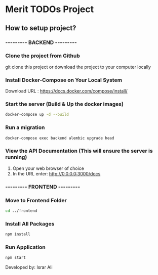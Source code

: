 # Merit TODOs Project

## How to setup project?

### --------- BACKEND ---------

### Clone the project from Github

git clone this project or download the project to your computer locally

### Install Docker-Compose on Your Local System

Download URL : https://docs.docker.com/compose/install/

### Start the server (Build & Up the docker images)

```sh
docker-compose up -d --build
```

### Run a migration

```sh
docker-compose exec backend alembic upgrade head
```

### View the API Documentation (This will ensure the server is running)

1. Open your web browser of choice
1. In the URL enter: http://0.0.0.0:3000/docs

### --------- FRONTEND ---------

### Move to Frontend Folder

```sh
cd ../frontend
```

### Install All Packages

```sh
npm install
```

### Run Application

```sh
npm start
```

Developed by: Israr Ali
